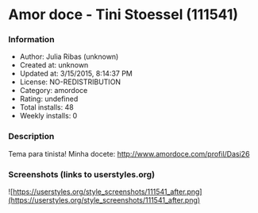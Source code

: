 # Amor doce - Tini Stoessel (111541)

### Information
- Author: Julia Ribas (unknown)
- Created at: unknown
- Updated at: 3/15/2015, 8:14:37 PM
- License: NO-REDISTRIBUTION
- Category: amordoce
- Rating: undefined
- Total installs: 48
- Weekly installs: 0


### Description
Tema para tinista! Minha docete: http://www.amordoce.com/profil/Dasi26


### Screenshots (links to userstyles.org)
![https://userstyles.org/style_screenshots/111541_after.png](https://userstyles.org/style_screenshots/111541_after.png)


